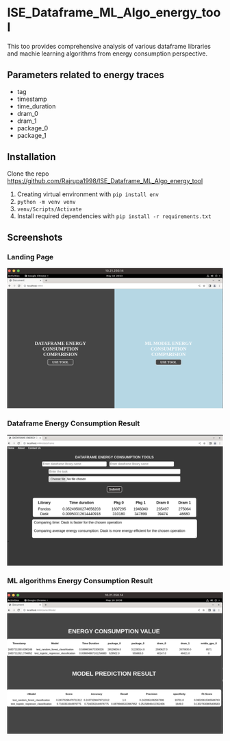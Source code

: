 
# ISE_Dataframe_ML_Algo_energy_tool

This too provides comprehensive analysis of various dataframe libraries and machie learning algorithms from energy consumption perspective.

## Parameters related to energy traces

- tag
- timestamp
- time_duration
- dram_0
- dram_1
- package_0
- package_1

## Installation

Clone the repo https://github.com/Rajrupa1998/ISE_Dataframe_ML_Algo_energy_tool

1. Creating virtual environment with `pip install env`
2. `python -m venv venv`
3. `venv/Scripts/Activate`
4. Install required dependencies with `pip install -r requirements.txt`

## Screenshots
<p>
<h3>Landing Page</h3>
<img src="Images/landing.png">
<h3>Dataframe Energy Consumption Result</h3>
    <img src="Images/df.png">
<h3>ML algorithms Energy Consumption Result</h3>
    <img src="Images/model.png">


</p>
 

